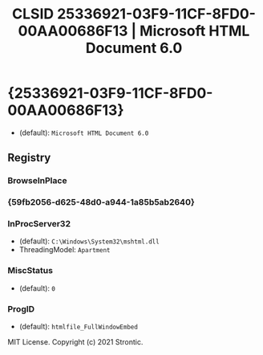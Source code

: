 ﻿---
title: "CLSID 25336921-03F9-11CF-8FD0-00AA00686F13 | Microsoft HTML Document 6.0"
excerpt: What is COM-Object CLSID 25336921-03F9-11CF-8FD0-00AA00686F13?
---

# {25336921-03F9-11CF-8FD0-00AA00686F13}

* (default): `Microsoft HTML Document 6.0`

## Registry


### BrowseInPlace


### {59fb2056-d625-48d0-a944-1a85b5ab2640}


### InProcServer32

* (default): `C:\Windows\System32\mshtml.dll`
* ThreadingModel: `Apartment`

### MiscStatus

* (default): `0`

### ProgID

* (default): `htmlfile_FullWindowEmbed`

MIT License. Copyright (c) 2021 Strontic.



